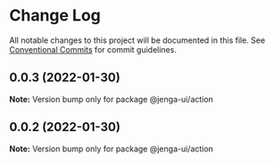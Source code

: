 # Change Log

All notable changes to this project will be documented in this file.
See [Conventional Commits](https://conventionalcommits.org) for commit guidelines.

## 0.0.3 (2022-01-30)

**Note:** Version bump only for package @jenga-ui/action

## 0.0.2 (2022-01-30)

**Note:** Version bump only for package @jenga-ui/action
